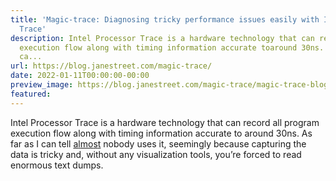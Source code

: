 ```yaml
---
title: 'Magic-trace: Diagnosing tricky performance issues easily with Intel Processor
  Trace'
description: Intel Processor Trace is a hardware technology that can record allprogram
  execution flow along with timing information accurate toaround 30ns. As far as I
  ca...
url: https://blog.janestreet.com/magic-trace/
date: 2022-01-11T00:00:00-00:00
preview_image: https://blog.janestreet.com/magic-trace/magic-trace-blog-image.jpg
featured:
---
```


<p>Intel Processor Trace is a hardware technology that can record all
program execution flow along with timing information accurate to
around 30ns. As far as I can tell <a href="https://engineering.fb.com/2021/04/27/developer-tools/reverse-debugging/">a</a><a href="https://easyperf.net/blog/2019/08/23/Intel-Processor-Trace">l</a><a href="https://github.com/nyx-fuzz/libxdc">m</a><a href="https://blog.trailofbits.com/2021/03/19/un-bee-lievable-performance-fast-coverage-guided-fuzzing-with-honeybee-and-intel-processor-trace/">o</a><a href="http://halobates.de/blog/p/410">s</a><a href="https://dl.acm.org/doi/10.1145/3029806.3029830">t</a>
nobody uses it, seemingly because capturing the data is tricky and,
without any visualization tools, you’re forced to read enormous text
dumps.</p>
